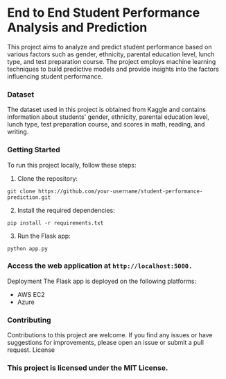 # End to End Student Performance Analysis and Prediction

This project aims to analyze and predict student performance based on various factors such as gender, ethnicity, parental education level, lunch type, and test preparation course. The project employs machine learning techniques to build predictive models and provide insights into the factors influencing student performance.

### Dataset
The dataset used in this project is obtained from Kaggle and contains information about students' gender, ethnicity, parental education level, lunch type, test preparation course, and scores in math, reading, and writing.

### Getting Started
To run this project locally, follow these steps:

1. Clone the repository:

```
git clone https://github.com/your-username/student-performance-prediction.git
```

2. Install the required dependencies:

```
pip install -r requirements.txt
```

3. Run the Flask app:
```
python app.py
```

### Access the web application at `http://localhost:5000.`

Deployment
The Flask app is deployed on the following platforms:

- AWS EC2
- Azure

### Contributing
Contributions to this project are welcome. If you find any issues or have suggestions for improvements, please open an issue or submit a pull request.
License

### This project is licensed under the MIT License.

